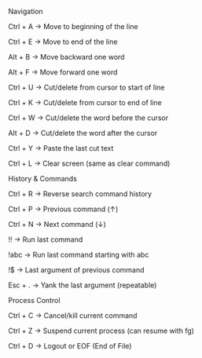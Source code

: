 Navigation

Ctrl + A → Move to beginning of the line

Ctrl + E → Move to end of the line

Alt + B → Move backward one word

Alt + F → Move forward one word

Ctrl + U → Cut/delete from cursor to start of line

Ctrl + K → Cut/delete from cursor to end of line

Ctrl + W → Cut/delete the word before the cursor

Alt + D → Cut/delete the word after the cursor

Ctrl + Y → Paste the last cut text

Ctrl + L → Clear screen (same as clear command)

History & Commands

Ctrl + R → Reverse search command history

Ctrl + P → Previous command (↑)

Ctrl + N → Next command (↓)

!! → Run last command

!abc → Run last command starting with abc

!$ → Last argument of previous command

Esc + . → Yank the last argument (repeatable)

Process Control

Ctrl + C → Cancel/kill current command

Ctrl + Z → Suspend current process (can resume with fg)

Ctrl + D → Logout or EOF (End of File)

